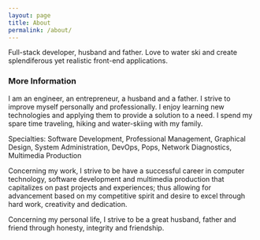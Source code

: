 ```yaml
---
layout: page
title: About
permalink: /about/
---
```


Full-stack developer, husband and father. Love to water ski and create splendiferous yet realistic front-end applications.

### More Information

I am an engineer, an entrepreneur, a husband and a father. I strive to improve myself personally and professionally. I enjoy learning new technologies and applying them to provide a solution to a need. I spend my spare time traveling, hiking and water-skiing with my family.

Specialties: Software Development, Professional Management, Graphical Design, System Administration, DevOps, Pops, Network Diagnostics, Multimedia Production

Concerning my work, I strive to be have a successful career in computer technology, software development and multimedia production that capitalizes on past projects and experiences; thus allowing for advancement based on my competitive spirit and desire to excel through hard work, creativity and dedication.

Concerning my personal life, I strive to be a great husband, father and friend through honesty, integrity and friendship.
